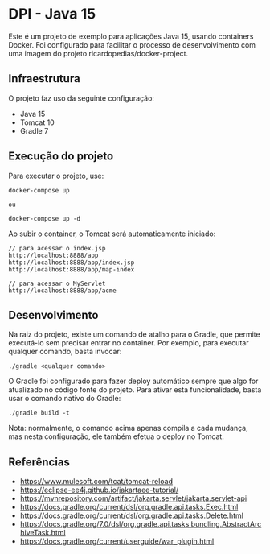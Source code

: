 # DPI - Java 15

Este é um projeto de exemplo para aplicações Java 15, usando containers Docker.
Foi configurado para facilitar o processo de desenvolvimento com uma imagem do projeto ricardopedias/docker-project.

## Infraestrutura

O projeto faz uso da seguinte configuração:

- Java 15
- Tomcat 10
- Gradle 7

## Execução do projeto

Para executar o projeto, use:

```
docker-compose up

ou

docker-compose up -d
```

Ao subir o container, o Tomcat será automaticamente iniciado:

```
// para acessar o index.jsp
http://localhost:8888/app 
http://localhost:8888/app/index.jsp 
http://localhost:8888/app/map-index

// para acessar o MyServlet
http://localhost:8888/app/acme
```

## Desenvolvimento

Na raiz do projeto, existe um comando de atalho para o Gradle, que permite executá-lo
sem precisar entrar no container. Por exemplo, para executar qualquer comando, basta
invocar:

```
./gradle <qualquer comando>
```

O Gradle foi configurado para fazer deploy automático sempre que algo for atualizado 
no código fonte do projeto. Para ativar esta funcionalidade, basta usar o comando nativo
do Gradle: 

```
./gradle build -t
```

Nota: normalmente, o comando acima apenas compila a cada mudança, mas nesta configuração,
ele também efetua o deploy no Tomcat.

## Referências

- https://www.mulesoft.com/tcat/tomcat-reload
- https://eclipse-ee4j.github.io/jakartaee-tutorial/
- https://mvnrepository.com/artifact/jakarta.servlet/jakarta.servlet-api
- https://docs.gradle.org/current/dsl/org.gradle.api.tasks.Exec.html
- https://docs.gradle.org/current/dsl/org.gradle.api.tasks.Delete.html
- https://docs.gradle.org/7.0/dsl/org.gradle.api.tasks.bundling.AbstractArchiveTask.html
- https://docs.gradle.org/current/userguide/war_plugin.html
